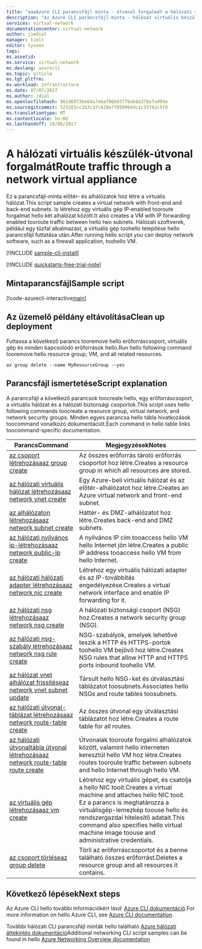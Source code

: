 ```yaml
---
title: "aaaAzure CLI parancsfájl minta - útvonal forgalmát a hálózati virtuális készülék |} Microsoft Docs"
description: "Az Azure CLI parancsfájl minta - hálózat virtuális készülékként egy tűzfalat-útvonal forgalmát."
services: virtual-network
documentationcenter: virtual-network
author: jimdial
manager: timlt
editor: tysonn
tags: 
ms.assetid: 
ms.service: virtual-network
ms.devlang: azurecli
ms.topic: article
ms.tgt_pltfrm: 
ms.workload: infrastructure
ms.date: 07/07/2017
ms.author: jdial
ms.openlocfilehash: 981d6073be04a7ebaf96b657fbab8a378e7a995e
ms.sourcegitcommit: 523283cc1b3c37c428e77850964dc1c33742c5f0
ms.translationtype: MT
ms.contentlocale: hu-HU
ms.lasthandoff: 10/06/2017
---
```

# <a name="route-traffic-through-a-network-virtual-appliance"></a><span data-ttu-id="b0502-103">A hálózati virtuális készülék-útvonal forgalmát</span><span class="sxs-lookup"><span data-stu-id="b0502-103">Route traffic through a network virtual appliance</span></span>

<span data-ttu-id="b0502-104">Ez a parancsfájl-minta előtér- és alhálózatok hoz létre a virtuális hálózat.</span><span class="sxs-lookup"><span data-stu-id="b0502-104">This script sample creates a virtual network with front-end and back-end subnets.</span></span> <span data-ttu-id="b0502-105">Is létrehoz egy virtuális gép IP-enabled tooroute forgalmat hello két alhálózat között.</span><span class="sxs-lookup"><span data-stu-id="b0502-105">It also creates a VM with IP forwarding enabled tooroute traffic between hello two subnets.</span></span> <span data-ttu-id="b0502-106">Hálózati szoftverek, például egy tűzfal alkalmazást, a virtuális gép toohello telepítése hello parancsfájl futtatása után.</span><span class="sxs-lookup"><span data-stu-id="b0502-106">After running hello script you can deploy network software, such as a firewall application, toohello VM.</span></span>

[!INCLUDE [sample-cli-install](../../../includes/sample-cli-install.md)]

[!INCLUDE [quickstarts-free-trial-note](../../../includes/quickstarts-free-trial-note.md)]


## <a name="sample-script"></a><span data-ttu-id="b0502-107">Mintaparancsfájl</span><span class="sxs-lookup"><span data-stu-id="b0502-107">Sample script</span></span>


[!code-azurecli-interactive[main](../../../cli_scripts/virtual-network/route-traffic-through-nva/route-traffic-through-nva.sh "Route traffic through a network virtual appliance")]

## <a name="clean-up-deployment"></a><span data-ttu-id="b0502-108">Az üzemelő példány eltávolítása</span><span class="sxs-lookup"><span data-stu-id="b0502-108">Clean up deployment</span></span> 

<span data-ttu-id="b0502-109">Futtassa a következő parancs tooremove hello erőforráscsoport, virtuális gép és minden kapcsolódó erőforrások hello.</span><span class="sxs-lookup"><span data-stu-id="b0502-109">Run hello following command tooremove hello resource group, VM, and all related resources.</span></span>

```azurecli
az group delete --name MyResourceGroup --yes
```

## <a name="script-explanation"></a><span data-ttu-id="b0502-110">Parancsfájl ismertetése</span><span class="sxs-lookup"><span data-stu-id="b0502-110">Script explanation</span></span>

<span data-ttu-id="b0502-111">A parancsfájl a következő parancsok toocreate hello, egy erőforráscsoport, a virtuális hálózat és a hálózati biztonsági csoportok.</span><span class="sxs-lookup"><span data-stu-id="b0502-111">This script uses hello following commands toocreate a resource group, virtual network,  and network security groups.</span></span> <span data-ttu-id="b0502-112">Minden egyes parancsa hello tábla hivatkozások toocommand vonatkozó dokumentációt.</span><span class="sxs-lookup"><span data-stu-id="b0502-112">Each command in hello table links toocommand-specific documentation.</span></span>

| <span data-ttu-id="b0502-113">Parancs</span><span class="sxs-lookup"><span data-stu-id="b0502-113">Command</span></span> | <span data-ttu-id="b0502-114">Megjegyzések</span><span class="sxs-lookup"><span data-stu-id="b0502-114">Notes</span></span> |
|---|---|
| [<span data-ttu-id="b0502-115">az csoport létrehozása</span><span class="sxs-lookup"><span data-stu-id="b0502-115">az group create</span></span>](/cli/azure/group#create) | <span data-ttu-id="b0502-116">Az összes erőforrás tároló erőforrás csoportot hoz létre.</span><span class="sxs-lookup"><span data-stu-id="b0502-116">Creates a resource group in which all resources are stored.</span></span> |
| [<span data-ttu-id="b0502-117">az hálózati virtuális hálózat létrehozása</span><span class="sxs-lookup"><span data-stu-id="b0502-117">az network vnet create</span></span>](/cli/azure/network/vnet#create) | <span data-ttu-id="b0502-118">Egy Azure-beli virtuális hálózat és az előtér-alhálózatot hoz létre.</span><span class="sxs-lookup"><span data-stu-id="b0502-118">Creates an Azure virtual network and front-end subnet.</span></span> |
| [<span data-ttu-id="b0502-119">az alhálózaton létrehozása</span><span class="sxs-lookup"><span data-stu-id="b0502-119">az network subnet create</span></span>](/cli/azure/network/vnet/subnet#create) | <span data-ttu-id="b0502-120">Háttér- és DMZ-alhálózatot hoz létre.</span><span class="sxs-lookup"><span data-stu-id="b0502-120">Creates back-end and DMZ subnets.</span></span> |
| [<span data-ttu-id="b0502-121">az hálózati nyilvános ip-létrehozása</span><span class="sxs-lookup"><span data-stu-id="b0502-121">az network public-ip create</span></span>](/cli/azure/network/public-ip#create) | <span data-ttu-id="b0502-122">A nyilvános IP cím tooaccess hello VM hello Internet jön létre.</span><span class="sxs-lookup"><span data-stu-id="b0502-122">Creates a public IP address tooaccess hello VM from hello Internet.</span></span> |
| [<span data-ttu-id="b0502-123">az hálózati hálózati adapter létrehozása</span><span class="sxs-lookup"><span data-stu-id="b0502-123">az network nic create</span></span>](/cli/azure/network/nic#create) | <span data-ttu-id="b0502-124">Létrehoz egy virtuális hálózati adapter és az IP-továbbítás engedélyezése.</span><span class="sxs-lookup"><span data-stu-id="b0502-124">Creates a virtual network interface and enable IP forwarding for it.</span></span> |
| [<span data-ttu-id="b0502-125">az hálózati nsg létrehozása</span><span class="sxs-lookup"><span data-stu-id="b0502-125">az network nsg create</span></span>](/cli/azure/network/nsg#create) | <span data-ttu-id="b0502-126">A hálózati biztonsági csoport (NSG) hoz.</span><span class="sxs-lookup"><span data-stu-id="b0502-126">Creates a network security group (NSG).</span></span> |
| [<span data-ttu-id="b0502-127">az hálózati nsg-szabály létrehozása</span><span class="sxs-lookup"><span data-stu-id="b0502-127">az network nsg rule create</span></span>](/cli/azure/network/nsg/rule#create) | <span data-ttu-id="b0502-128">NSG-szabályok, amelyek lehetővé teszik a HTTP és HTTPS-portok toohello VM bejövő hoz létre.</span><span class="sxs-lookup"><span data-stu-id="b0502-128">Creates NSG rules that allow HTTP and HTTPS ports inbound toohello VM.</span></span> |
| [<span data-ttu-id="b0502-129">az hálózat vnet alhálózat frissítése</span><span class="sxs-lookup"><span data-stu-id="b0502-129">az network vnet subnet update</span></span>](/cli/azure/network/vnet/subnet#update)| <span data-ttu-id="b0502-130">Társult hello NSG-ket és útválasztási táblázatot toosubnets.</span><span class="sxs-lookup"><span data-stu-id="b0502-130">Associates hello NSGs and route tables toosubnets.</span></span> |
| [<span data-ttu-id="b0502-131">az hálózati útvonal-táblázat létrehozása</span><span class="sxs-lookup"><span data-stu-id="b0502-131">az network route-table create</span></span>](/cli/azure/network/route-table#create)| <span data-ttu-id="b0502-132">Az összes útvonal egy útválasztási táblázatot hoz létre.</span><span class="sxs-lookup"><span data-stu-id="b0502-132">Creates a route table for all routes.</span></span> |
| [<span data-ttu-id="b0502-133">az hálózati útvonaltábla útvonal létrehozása</span><span class="sxs-lookup"><span data-stu-id="b0502-133">az network route-table route create</span></span>](/cli/azure/network/route-table/route#create)| <span data-ttu-id="b0502-134">Útvonalak tooroute forgalmi alhálózatok között, valamint hello interneten keresztül hello VM hoz létre.</span><span class="sxs-lookup"><span data-stu-id="b0502-134">Creates routes tooroute traffic between subnets and hello Internet through hello VM.</span></span> |
| [<span data-ttu-id="b0502-135">az virtuális gép létrehozása</span><span class="sxs-lookup"><span data-stu-id="b0502-135">az vm create</span></span>](/cli/azure/vm#create) | <span data-ttu-id="b0502-136">Létrehoz egy virtuális gépet, és csatolja a hello NIC tooit.</span><span class="sxs-lookup"><span data-stu-id="b0502-136">Creates a virtual machine and attaches hello NIC tooit.</span></span> <span data-ttu-id="b0502-137">Ez a parancs is meghatározza a virtuálisgép-lemezkép toouse hello és rendszergazdai hitelesítő adatait.</span><span class="sxs-lookup"><span data-stu-id="b0502-137">This command also specifies hello virtual machine image toouse and administrative credentials.</span></span> |
| [<span data-ttu-id="b0502-138">az csoport törlése</span><span class="sxs-lookup"><span data-stu-id="b0502-138">az group delete</span></span>](/cli/azure/group#delete) | <span data-ttu-id="b0502-139">Törli az erőforráscsoportot és a benne található összes erőforrást.</span><span class="sxs-lookup"><span data-stu-id="b0502-139">Deletes a resource group and all resources it contains.</span></span> |

## <a name="next-steps"></a><span data-ttu-id="b0502-140">Következő lépések</span><span class="sxs-lookup"><span data-stu-id="b0502-140">Next steps</span></span>

<span data-ttu-id="b0502-141">Az Azure CLI hello további információkért lásd: [Azure CLI dokumentáció](/cli/azure/overview).</span><span class="sxs-lookup"><span data-stu-id="b0502-141">For more information on hello Azure CLI, see [Azure CLI documentation](/cli/azure/overview).</span></span>

<span data-ttu-id="b0502-142">További hálózati CLI parancsfájl minták hello található [Azure hálózati áttekintés dokumentáció](../cli-samples.md)</span><span class="sxs-lookup"><span data-stu-id="b0502-142">Additional networking CLI script samples can be found in hello [Azure Networking Overview documentation](../cli-samples.md)</span></span>
